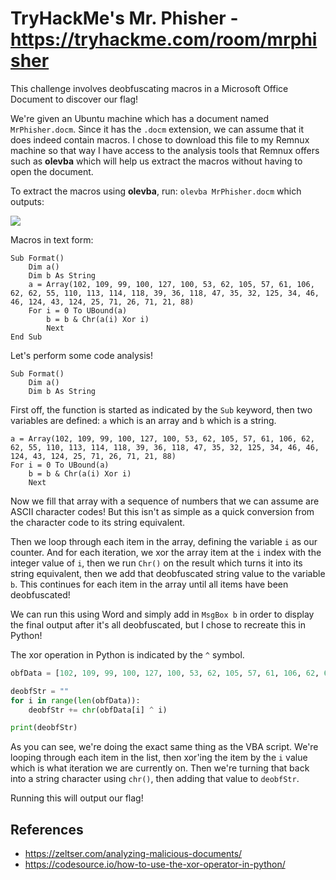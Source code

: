 # TryHackMe's Mr. Phisher - https://tryhackme.com/room/mrphisher

This challenge involves deobfuscating macros in a Microsoft Office Document to discover our flag!

We're given an Ubuntu machine which has a document named `MrPhisher.docm`. Since it has the `.docm` extension, we can assume that it does indeed contain macros. I chose to download this file to my Remnux machine so that way I have access to the analysis tools that Remnux offers such as **olevba** which will help us extract the macros without having to open the document.

To extract the macros using **olevba**, run: `olevba MrPhisher.docm` which outputs:

![](https://i.imgur.com/EatTLqw.png)

Macros in text form:

```visual-basic
Sub Format()
    Dim a()
    Dim b As String
    a = Array(102, 109, 99, 100, 127, 100, 53, 62, 105, 57, 61, 106, 62, 62, 55, 110, 113, 114, 118, 39, 36, 118, 47, 35, 32, 125, 34, 46, 46, 124, 43, 124, 25, 71, 26, 71, 21, 88)
    For i = 0 To UBound(a)
        b = b & Chr(a(i) Xor i)
        Next
End Sub
```

Let's perform some code analysis!

```visual-basic
Sub Format()
    Dim a()
    Dim b As String
```

First off, the function is started as indicated by the `Sub` keyword, then two variables are defined: `a` which is an array and `b` which is a string.

```visual-basic
a = Array(102, 109, 99, 100, 127, 100, 53, 62, 105, 57, 61, 106, 62, 62, 55, 110, 113, 114, 118, 39, 36, 118, 47, 35, 32, 125, 34, 46, 46, 124, 43, 124, 25, 71, 26, 71, 21, 88)
For i = 0 To UBound(a)
    b = b & Chr(a(i) Xor i)
    Next
```

Now we fill that array with a sequence of numbers that we can assume are ASCII character codes! But this isn't as simple as a quick conversion from the character code to its string equivalent.

Then we loop through each item in the array, defining the variable `i` as our counter. And for each iteration, we xor the array item at the `i` index with the integer value of `i`, then we run `Chr()` on the result which turns it into its string equivalent, then we add that deobfuscated string value to the variable `b`. This continues for each item in the array until all items have been deobfuscated!

We can run this using Word and simply add in `MsgBox b` in order to display the final output after it's all deobfuscated, but I chose to recreate this in Python!

The xor operation in Python is indicated by the `^` symbol.

```python
obfData = [102, 109, 99, 100, 127, 100, 53, 62, 105, 57, 61, 106, 62, 62, 55, 110, 113, 114, 118, 39, 36, 118, 47, 35, 32, 125, 34, 46, 46, 124, 43, 124, 25, 71, 26, 71, 21, 88]

deobfStr = ""
for i in range(len(obfData)):
    deobfStr += chr(obfData[i] ^ i)

print(deobfStr)
```

As you can see, we're doing the exact same thing as the VBA script. We're looping through each item in the list, then xor'ing the item by the `i` value which is what iteration we are currently on. Then we're turning that back into a string character using `chr()`, then adding that value to `deobfStr`.

Running this will output our flag!

## References

* https://zeltser.com/analyzing-malicious-documents/
* https://codesource.io/how-to-use-the-xor-operator-in-python/
